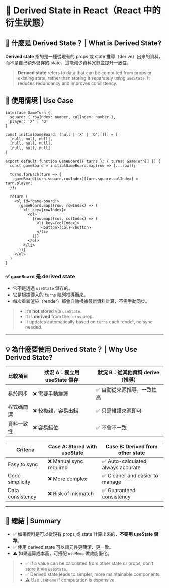 
# 📘 Derived State in React（React 中的衍生狀態）

## 🌟 什麼是 Derived State？ | What is Derived State?

**Derived state** 指的是一種從現有的 props 或 state 推導（derive）出來的資料，而不是自己額外儲存的 state。這能減少資料冗餘並提升一致性。
>**Derived state** refers to data that can be computed from props or existing state, rather than storing it separately using `useState`. It reduces redundancy and improves consistency.

## 🎯 使用情境 | Use Case

```tsx
interface GameTurn {
  square: { rowIndex: number, colIndex: number },
  player: 'X' | 'O'
}

const initialGameBoard: (null | 'X' | 'O')[][] = [
  [null, null, null],
  [null, null, null],
  [null, null, null]
]

export default function GameBoard({ turns }: { turns: GameTurn[] }) {
  const gameBoard = initialGameBoard.map(row => [...row]);

  turns.forEach(turn => {
    gameBoard[turn.square.rowIndex][turn.square.colIndex] = turn.player;
  });

  return (
    <ol id="game-board">
      {gameBoard.map((row, rowIndex) => (
        <li key={rowIndex}>
          <ol>
            {row.map((col, colIndex) => (
              <li key={colIndex}>
                <button>{col}</button>
              </li>
            ))}
          </ol>
        </li>
      ))}
    </ol>
  )
}
```

### ✅ `gameBoard` 是 derived state

- 它不是透過 `useState` 儲存的。
- 它是根據傳入的 `turns` 陣列推導而來。
- 每次重新渲染（render）都會自動根據最新資料計算，不需手動同步。

>- It’s **not** stored via `useState`.
>- It is **derived** from the `turns` prop.
>- It updates automatically based on `turns` each render, no sync needed.

---

## 💡 為什麼要使用 Derived State？ | Why Use Derived State?

| 比較項目   | 狀況 A：獨立用 useState 儲存 | 狀況 B：從其他資料 derive（推導） |
| ---------- | ---------------------------- | --------------------------------- |
| 易於同步   | ❌ 需要手動維護               | ✅ 自動從來源推導，一致性高        |
| 程式碼簡潔 | ❌ 較複雜，容易出錯           | ✅ 只需維護來源即可                |
| 資料一致性 | ❌ 容易錯位                   | ✅ 不會不一致                      |

| Criteria         | Case A: Stored with useState | Case B: Derived from other state   |
| ---------------- | ---------------------------- | ---------------------------------- |
| Easy to sync     | ❌ Manual sync required       | ✅ Auto-calculated, always accurate |
| Code simplicity  | ❌ More complex               | ✅ Cleaner and easier to manage     |
| Data consistency | ❌ Risk of mismatch           | ✅ Guaranteed consistency           |

---

## 🧾 總結 | Summary

- ✅ 如果資料是可以從現有 props 或 state 計算出來的，**不要用 useState 儲存**。
- ✅ 使用 derived state 可以讓元件更簡潔、更一致。
- ⚠️ 如果運算成本高，可搭配 `useMemo` 做效能優化。

>- ✅ If a value can be calculated from other state or props, don’t store it via `useState`.
>- ✅ Derived state leads to simpler, more maintainable components.
>- ⚠️ Use `useMemo` if computation is expensive.
